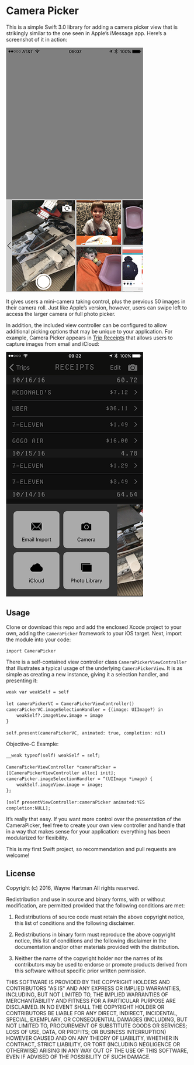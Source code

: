 # Camera Picker

This is a simple Swift 3.0 library for adding a camera picker view that is strikingly similar to the one seen in Apple’s iMessage app.  Here’s a screenshot of it in action:

![Demo image](demo.png)

It gives users a mini-camera taking control, plus the previous 50 images in their camera roll.  Just like Apple’s version, however, users can swipe left to access the larger camera or full photo picker.

In addition, the included view controller can be configured to allow additional picking options that may be unique to your application.  For example, Camera Picker appears in [Trip Receipts](https://itunes.apple.com/us/app/trip-receipts-simple-expense/id703187946?ls=1&mt=8) that allows users to capture images from email and iCloud:

![Custom picker items](picker_item_example.png)

## Usage 

Clone or download this repo and add the enclosed Xcode project to your own, adding the `CameraPicker` framework to your iOS target.  Next, import the module into your code:

    import CameraPicker

There is a self-contained view controller class `CameraPickerViewController` that illustrates a typical usage of the underlying `CameraPickerView`.  It is as simple as creating a new instance, giving it a selection handler, and presenting it:

    weak var weakSelf = self
        
    let cameraPickerVC = CameraPickerViewController()
    cameraPickerVC.imageSelectionHandler = {(image: UIImage?) in
        weakSelf?.imageView.image = image
    }

    self.present(cameraPickerVC, animated: true, completion: nil)
    
Objective-C Example:

	__weak typeof(self) weakSelf = self;

    CameraPickerViewController *cameraPicker = [[CameraPickerViewController alloc] init];
    cameraPicker.imageSelectionHandler = ^(UIImage *image) {
        weakSelf.imageView.image = image;
    };

    [self presentViewController:cameraPicker animated:YES completion:NULL];

It’s really that easy.  If you want more control over the presentation of the CameraPicker, feel free to create your own view controller and handle that in a way that makes sense for your application: everything has been modularized for flexibility.

This is my first Swift project, so recommendation and pull requests are welcome!

## License

Copyright (c) 2016, Wayne Hartman
All rights reserved.

Redistribution and use in source and binary forms, with or without modification, are permitted provided that the following conditions are met:

1. Redistributions of source code must retain the above copyright notice, this list of conditions and the following disclaimer.

2. Redistributions in binary form must reproduce the above copyright notice, this list of conditions and the following disclaimer in the documentation and/or other materials provided with the distribution.

3. Neither the name of the copyright holder nor the names of its contributors may be used to endorse or promote products derived from this software without specific prior written permission.

THIS SOFTWARE IS PROVIDED BY THE COPYRIGHT HOLDERS AND CONTRIBUTORS "AS IS" AND ANY EXPRESS OR IMPLIED WARRANTIES, INCLUDING, BUT NOT LIMITED TO, THE IMPLIED WARRANTIES OF MERCHANTABILITY AND FITNESS FOR A PARTICULAR PURPOSE ARE DISCLAIMED. IN NO EVENT SHALL THE COPYRIGHT HOLDER OR CONTRIBUTORS BE LIABLE FOR ANY DIRECT, INDIRECT, INCIDENTAL, SPECIAL, EXEMPLARY, OR CONSEQUENTIAL DAMAGES (INCLUDING, BUT NOT LIMITED TO, PROCUREMENT OF SUBSTITUTE GOODS OR SERVICES; LOSS OF USE, DATA, OR PROFITS; OR BUSINESS INTERRUPTION) HOWEVER CAUSED AND ON ANY THEORY OF LIABILITY, WHETHER IN CONTRACT, STRICT LIABILITY, OR TORT (INCLUDING NEGLIGENCE OR OTHERWISE) ARISING IN ANY WAY OUT OF THE USE OF THIS SOFTWARE, EVEN IF ADVISED OF THE POSSIBILITY OF SUCH DAMAGE.

